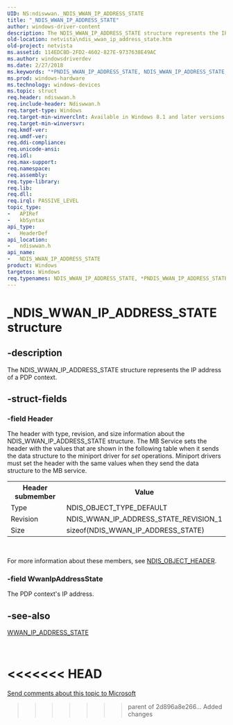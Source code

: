```yaml
---
UID: NS:ndiswwan._NDIS_WWAN_IP_ADDRESS_STATE
title: "_NDIS_WWAN_IP_ADDRESS_STATE"
author: windows-driver-content
description: The NDIS_WWAN_IP_ADDRESS_STATE structure represents the IP address of a PDP context.
old-location: netvista\ndis_wwan_ip_address_state.htm
old-project: netvista
ms.assetid: 114EDC8D-2FD2-4602-827E-9737638E49AC
ms.author: windowsdriverdev
ms.date: 2/27/2018
ms.keywords: "*PNDIS_WWAN_IP_ADDRESS_STATE, NDIS_WWAN_IP_ADDRESS_STATE, NDIS_WWAN_IP_ADDRESS_STATE structure [Network Drivers Starting with Windows Vista], PNDIS_WWAN_IP_ADDRESS_STATE, PNDIS_WWAN_IP_ADDRESS_STATE structure pointer [Network Drivers Starting with Windows Vista], _NDIS_WWAN_IP_ADDRESS_STATE, ndiswwan/NDIS_WWAN_IP_ADDRESS_STATE, ndiswwan/PNDIS_WWAN_IP_ADDRESS_STATE, netvista.ndis_wwan_ip_address_state"
ms.prod: windows-hardware
ms.technology: windows-devices
ms.topic: struct
req.header: ndiswwan.h
req.include-header: Ndiswwan.h
req.target-type: Windows
req.target-min-winverclnt: Available in Windows 8.1 and later versions of Windows.
req.target-min-winversvr: 
req.kmdf-ver: 
req.umdf-ver: 
req.ddi-compliance: 
req.unicode-ansi: 
req.idl: 
req.max-support: 
req.namespace: 
req.assembly: 
req.type-library: 
req.lib: 
req.dll: 
req.irql: PASSIVE_LEVEL
topic_type:
-	APIRef
-	kbSyntax
api_type:
-	HeaderDef
api_location:
-	ndiswwan.h
api_name:
-	NDIS_WWAN_IP_ADDRESS_STATE
product: Windows
targetos: Windows
req.typenames: NDIS_WWAN_IP_ADDRESS_STATE, *PNDIS_WWAN_IP_ADDRESS_STATE
---
```


# _NDIS_WWAN_IP_ADDRESS_STATE structure


## -description


The NDIS_WWAN_IP_ADDRESS_STATE structure represents the IP address of a PDP context.


## -struct-fields




### -field Header

The header with type, revision, and size information about the NDIS_WWAN_IP_ADDRESS_STATE structure. The MB
     Service sets the header with the values that are shown in the following table when it sends the data
     structure to the miniport driver for 
     <i>set</i> operations. Miniport drivers must set the header with the same values when they send the data
     structure to the MB service.
     

<table>
<tr>
<th>Header submember</th>
<th>Value</th>
</tr>
<tr>
<td>
Type

</td>
<td>
NDIS_OBJECT_TYPE_DEFAULT

</td>
</tr>
<tr>
<td>
Revision

</td>
<td>
NDIS_WWAN_IP_ADDRESS_STATE_REVISION_1

</td>
</tr>
<tr>
<td>
Size

</td>
<td>
sizeof(NDIS_WWAN_IP_ADDRESS_STATE)

</td>
</tr>
</table>
 

For more information about these members, see 
     <a href="https://msdn.microsoft.com/library/windows/hardware/ff566588">NDIS_OBJECT_HEADER</a>.


### -field WwanIpAddressState

The PDP context's IP address.


## -see-also




<a href="https://msdn.microsoft.com/library/windows/hardware/dn449757">WWAN_IP_ADDRESS_STATE</a>
 

 

<<<<<<< HEAD
=======
<a href="mailto:wsddocfb@microsoft.com?subject=Documentation%20feedback [netvista\netvista]:%20NDIS_WWAN_IP_ADDRESS_STATE structure%20 RELEASE:%20(2/27/2018)&amp;body=%0A%0APRIVACY STATEMENT%0A%0AWe use your feedback to improve the documentation. We don't use your email address for any other purpose, and we'll remove your email address from our system after the issue that you're reporting is fixed. While we're working to fix this issue, we might send you an email message to ask for more info. Later, we might also send you an email message to let you know that we've addressed your feedback.%0A%0AFor more info about Microsoft's privacy policy, see http://privacy.microsoft.com/en-us/default.aspx." title="Send comments about this topic to Microsoft">Send comments about this topic to Microsoft</a>

>>>>>>> parent of 2d896a8e266... Added changes
